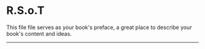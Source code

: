 # R.S.o.T

This file file serves as your book's preface, a great place to describe your book's content and ideas.

---



